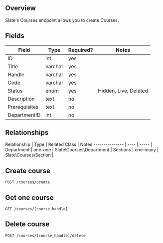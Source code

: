## Overview
Slate's Courses endpoint allows you to create Courses.

## Fields

Field        		| Type		| Required?	| Notes
------------------  | --------	| --------	| ------
ID				    | int		| yes		|
Title 				| varchar	| yes
Handle 			    | varchar	| yes
Code 			    | varchar	| yes
Status 			    | enum		| yes		| Hidden, Live, Deleted
Description		    | text		| no		|
Prerequisites		| text		| no
DepartmentID		| int		| no

## Relationships

Relationship     | Type      | Related Class              | Notes
---------------  | ----      | -----                      |
Department       | one-one	 | Slate\\Courses\\Department |
Sections	     | one-many  | Slate\\Courses\\Section	  |

## Create course
`POST /courses/create`

##  Get one course
`GET /courses/[course_handle]`

## Delete course
`POST /courses/[course_handle]/delete`